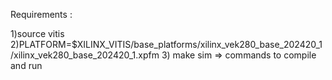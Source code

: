 Requirements :

1)source vitis
2)PLATFORM=$XILINX_VITIS/base_platforms/xilinx_vek280_base_202420_1/xilinx_vek280_base_202420_1.xpfm
3) make sim => commands to compile and run 




